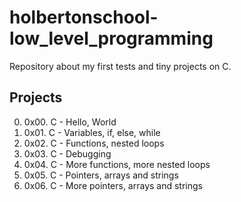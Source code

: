 # holbertonschool-low_level_programming
Repository about my first tests and tiny projects on C.

## Projects

0. 0x00. C - Hello, World
1. 0x01. C - Variables, if, else, while
2. 0x02. C - Functions, nested loops
3. 0x03. C - Debugging
4. 0x04. C - More functions, more nested loops
5. 0x05. C - Pointers, arrays and strings
6. 0x06. C - More pointers, arrays and strings
